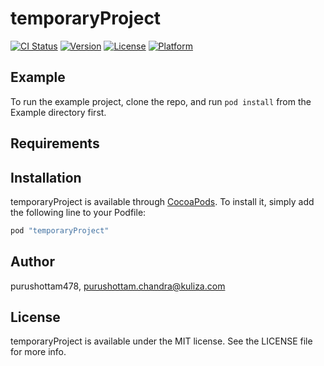 # temporaryProject

[![CI Status](http://img.shields.io/travis/purushottam478/temporaryProject.svg?style=flat)](https://travis-ci.org/purushottam478/temporaryProject)
[![Version](https://img.shields.io/cocoapods/v/temporaryProject.svg?style=flat)](http://cocoapods.org/pods/temporaryProject)
[![License](https://img.shields.io/cocoapods/l/temporaryProject.svg?style=flat)](http://cocoapods.org/pods/temporaryProject)
[![Platform](https://img.shields.io/cocoapods/p/temporaryProject.svg?style=flat)](http://cocoapods.org/pods/temporaryProject)

## Example

To run the example project, clone the repo, and run `pod install` from the Example directory first.

## Requirements

## Installation

temporaryProject is available through [CocoaPods](http://cocoapods.org). To install
it, simply add the following line to your Podfile:

```ruby
pod "temporaryProject"
```

## Author

purushottam478, purushottam.chandra@kuliza.com

## License

temporaryProject is available under the MIT license. See the LICENSE file for more info.
